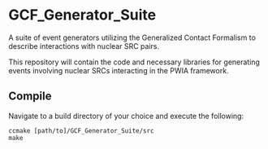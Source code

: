 # GCF_Generator_Suite
A suite of event generators utilizing the Generalized Contact Formalism to describe interactions with nuclear SRC pairs.

This repository will contain the code and necessary libraries for generating events involving nuclear SRCs interacting in the PWIA framework.

## Compile

Navigate to a build directory of your choice and execute the following:

```
ccmake [path/to]/GCF_Generator_Suite/src
make
```